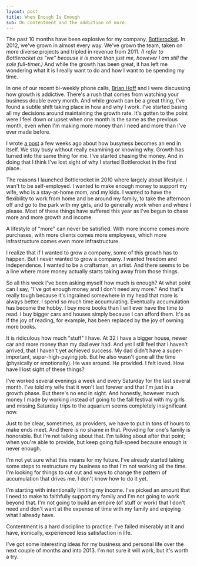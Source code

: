 ```yaml
---
layout: post
title: When Enough Is Enough
sub: On contentment and the addiction of more.
---
```


The past 10 months have been explosive for my company, [Bottlerocket](http://www.bottlerocketcreative.com). In 2012, we've grown in almost every way. We've grown the team, taken on more diverse projects and tripled in revenue from 2011. *(I refer to Bottlerocket as "we" because it is more than just me, however I am still the sole full-timer.)* And while the growth has been great, it has left me wondering what it is I really want to do and how I want to be spending my time. 

In one of our recent bi-weekly phone calls, [Brian Hoff](http://www.thedesigncubicle.com) and I were discussing how growth is addictive. There's a rush that comes from watching your business double every month. And while growth can be a great thing, I've found a subtle shift taking place in how and why I work. I've started basing all my decisions around maintaining the growth rate. It's gotten to the point were I feel down or upset when one month is the same as the previous month, even when I'm making more money than I need and more than I've ever made before. 

I wrote [a post](http://thegentlymad.com/2012/09/21/in-search-of-depth/) a few weeks ago about how busyness becomes an end in itself. We stay busy without really examining or knowing why. Growth has turned into the same thing for me. I've started chasing the money. And in doing that I think I've lost sight of why I started Bottlerocket in the first place. 

The reasons I launched Bottlerocket in 2010 where largely about lifestyle. I wan't to be self-employed. I wanted to make enough money to support my wife, who is a stay-at-home mom, and my kids. I wanted to have the flexibility to work from home and be around my family, to take the afternoon off and go to the park with my girls, and to generally work when and where I please. Most of these things have suffered this year as I've begun to chase more and more growth and income. 

A lifestyle of "more" can never be satisfied. With more income comes more purchases, with more clients comes more employees, which more infrastructure comes even more infrastructure. 

I realize that if I wanted to grow a company, some of this growth has to happen. But I never wanted to grow a company. I wanted freedom and independence. I wanted to be a craftsman, an artist. And there seems to be a line where more money actually starts taking away from those things. 

So all this week I've been asking myself how much is enough? At what point can I say, "I've got enough money and I don't need any more." And that's really tough because it's ingrained somewhere in my head that more is always better. I spend so much time accumulating. Eventually accumulation has become the hobby. I buy more books than I will ever have the time to read. I buy bigger cars and houses simply because I can afford them. It's as if the joy of reading, for example, has been replaced by the joy of owning more books. 

It is ridiculous how much "stuff" I have. At 32 I have a bigger house, newer car and more money than my dad ever had. And yet I still feel that I haven't arrived, that I haven't yet achieved success. My dad didn't have a super-important, super-high-paying job. But he also wasn't gone all the time (physically or emotionally). He was around. He provided. I felt loved. How have I lost sight of these things?

I've worked several evenings a week and every Saturday for the last several month. I've told my wife that it won't last forever and that I'm just in a growth phase. But there's no end in sight. And honestly, however much money I made by working instead of going to the fall festival with my girls and missing Saturday trips to the aquarium seems completely insignificant now.  

Just to be clear, sometimes, as providers, we have to put in tons of hours to make ends meet. And there is no shame in that. Providing for one's family is honorable. But I'm not talking about that. I'm talking about after that point; when you're able to provide, but keep going full-speed because enough is never enough. 

I'm not yet sure what this means for my future. I've already started taking some steps to restructure my business so that I'm not working all the time. I'm looking for things to cut out and ways to change the pattern of accumulation that drives me. I don't know how to do it yet. 

I'm starting with intentionally limiting my income. I've picked an amount that I need to make to faithfully support my family and I'm not going to work beyond that. I'm not going to build an empire (of stuff or work) that I don't need and don't want at the expense of time with my family and enjoying what I already have. 

Contentment is a hard discipline to practice. I've failed miserably at it and have, ironically, experienced less satisfaction in life.

I've got some interesting ideas for my business and personal life over the next couple of months and into 2013. I'm not sure it will work, but it's worth a try. 
